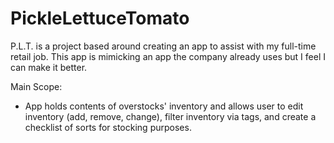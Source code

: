 # PickleLettuceTomato

P.L.T. is a project based around creating an app to assist with my full-time retail job. This app is mimicking an app the company already uses but I feel I can make it better.

Main Scope:
- App holds contents of overstocks' inventory and allows user to edit inventory (add, remove, change), filter inventory via tags, and create a checklist of sorts for stocking purposes.